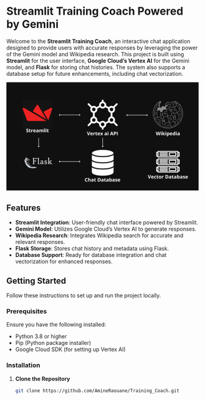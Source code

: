 # Streamlit Training Coach Powered by Gemini

Welcome to the **Streamlit Training Coach**, an interactive chat application designed to provide users with accurate responses by leveraging the power of the Gemini model and Wikipedia research. This project is built using **Streamlit** for the user interface, **Google Cloud’s Vertex AI** for the Gemini model, and **Flask** for storing chat histories. The system also supports a database setup for future enhancements, including chat vectorization.

![Architecture Diagram](Diagramme.jpg)


## Features

- **Streamlit Integration**: User-friendly chat interface powered by Streamlit.
- **Gemini Model**: Utilizes Google Cloud’s Vertex AI to generate responses.
- **Wikipedia Research**: Integrates Wikipedia search for accurate and relevant responses.
- **Flask Storage**: Stores chat history and metadata using Flask.
- **Database Support**: Ready for database integration and chat vectorization for enhanced responses.

## Getting Started

Follow these instructions to set up and run the project locally.

### Prerequisites

Ensure you have the following installed:

- Python 3.8 or higher
- Pip (Python package installer)
- Google Cloud SDK (for setting up Vertex AI)

### Installation

1. **Clone the Repository**

   ```bash
   git clone https://github.com/AmineRaouane/Training_Coach.git
